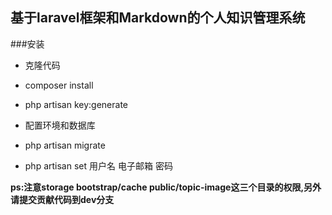 基于laravel框架和Markdown的个人知识管理系统
-----------------------------
###安装
* 克隆代码

* composer install

* php artisan key:generate

* 配置环境和数据库

* php artisan migrate

* php artisan set 用户名 电子邮箱 密码

**ps:注意storage bootstrap/cache public/topic-image这三个目录的权限,另外请提交贡献代码到dev分支**